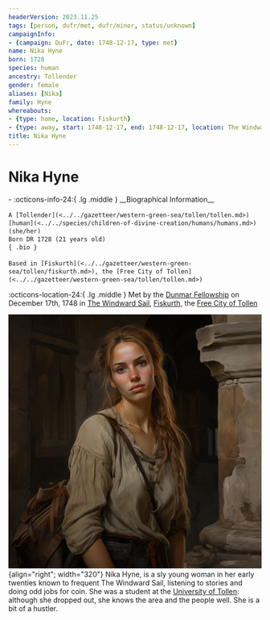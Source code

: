 ```yaml
---
headerVersion: 2023.11.25
tags: [person, dufr/met, dufr/minor, status/unknown]
campaignInfo:
- {campaign: DuFr, date: 1748-12-17, type: met}
name: Nika Hyne
born: 1728
species: human
ancestry: Tollender
gender: female
aliases: [Nika]
family: Hyne
whereabouts:
- {type: home, location: Fiskurth}
- {type: away, start: 1748-12-17, end: 1748-12-17, location: The Windward Sail}
title: Nika Hyne
---
```

# Nika Hyne
<div class="grid cards ext-narrow-margin ext-one-column" markdown>
- :octicons-info-24:{ .lg .middle } __Biographical Information__

    A [Tollender](<../../gazetteer/western-green-sea/tollen/tollen.md>) [human](<../../species/children-of-divine-creation/humans/humans.md>) (she/her)  
    Born DR 1728 (21 years old)  
    { .bio }

    Based in [Fiskurth](<../../gazetteer/western-green-sea/tollen/fiskurth.md>), the [Free City of Tollen](<../../gazetteer/western-green-sea/tollen/tollen.md>)
</div>



:octicons-location-24:{ .lg .middle } Met by the [Dunmar Fellowship](<../pcs/dunmar-fellowship/dunmar-fellowship.md>) on December 17th, 1748 in [The Windward Sail](<../../gazetteer/western-green-sea/tollen/the-windward-sail.md>), [Fiskurth](<../../gazetteer/western-green-sea/tollen/fiskurth.md>), the [Free City of Tollen](<../../gazetteer/western-green-sea/tollen/tollen.md>)  


![Nika Hyne](../../assets/nika-hyne.png){align="right"; width="320"} Nika Hyne, is a sly young woman in her early twenties known to frequent The Windward Sail, listening to stories and doing odd jobs for coin. She was a student at the [University of Tollen](<../../gazetteer/western-green-sea/tollen/university-of-tollen.md>): although she dropped out, she knows the area and the people well. She is a bit of a hustler. 



